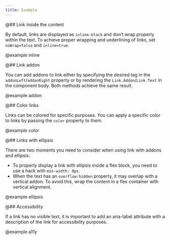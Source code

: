 ```yaml
---
title: Example
---
```


@## Link inside the content

By default, links are displayed as `inline-block` and don’t wrap properly within the text. To achieve proper wrapping and underlining of links, set `noWrap=false` and `inline=true`.

@example inline

@## Link addon

You can add addons to link either by specifying the desired tag in the `addonLeft`/`addonRight` property or by rendering the `Link.Addon`/`Link.Text` in the component body. Both methods achieve the same result.

@example addon

@## Color links

Links can be colored for specific purposes. You can apply a specific color to links by passing the `color` property to them.

@example color

@## Links with ellipsis

There are two moments you need to consider when using link with addons and ellipsis:

- To properly display a link with ellipsis inside a flex block, you need to use a hack with `min-width: 0px`.
- When the text has an `overflow:hidden` property, it may overlap with a vertical addon. To avoid this, wrap the content in a flex container with vertical alignment.

@example ellipsis

@## Accessibility

If a link has no visible text, it is important to add an aria-label attribute with a description of the link for accessibility purposes.

@example a11y
